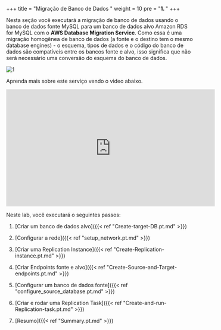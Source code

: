 +++
title = "Migração de Banco de Dados "
weight = 10
pre = "<b>1. </b>"
+++

Nesta seção você executará a migração de banco de dados usando o banco de dados fonte MySQL para um banco de dados alvo Amazon RDS for MySQL com o **AWS Database Migration Service**. Como essa é uma migração homogênea de banco de dados (a fonte e o destino tem o mesmo database engines) - o esquema, tipos de dados e o código do banco de dados são compatíveis entre os bancos fonte e alvo, isso significa que não será necessário uma conversão do esquema do banco de dados.

![1](/db-mig/DMS-overview.png)

Aprenda mais sobre este serviço vendo o video abaixo.

<center><iframe width="560" height="315" src="https://www.youtube-nocookie.com/embed/zb4GcjEdl8U" frameborder="0" allow="accelerometer; autoplay; encrypted-media; gyroscope; picture-in-picture" allowfullscreen></iframe></center>

Neste lab, você executará o seguintes passos:

1. [Criar um banco de dados alvo]({{< ref "Create-target-DB.pt.md" >}})

2. [Configurar a rede]({{< ref "setup_network.pt.md" >}})

2. [Criar uma Replication Instance]({{< ref "Create-Replication-instance.pt.md" >}})

3. [Criar Endpoints fonte e alvo]({{< ref "Create-Source-and-Target-endpoints.pt.md" >}})

4. [Configurar um banco de dados fonte]({{< ref "configure_source_database.pt.md" >}})

4. [Criar e rodar uma Replication Task]({{< ref "Create-and-run-Replication-task.pt.md" >}})

5. [Resumo]({{< ref "Summary.pt.md" >}})
